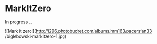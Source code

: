 MarkItZero
==========

In progress ...

![Mark it zero!](http://i296.photobucket.com/albums/mm163/pacersfan33
/biglebowski-markitzero-1.jpg)
